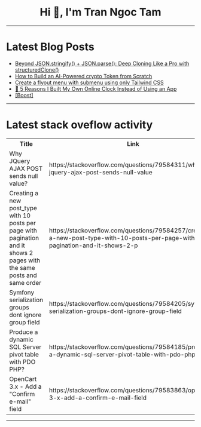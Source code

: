 <h1 align="center">Hi 👋, I'm Tran Ngoc Tam</h1>

---

# Latest Blog Posts 
<!-- BLOG-POST-LIST:START -->
- [Beyond JSON.stringify&lpar;&rpar; + JSON.parse&lpar;&rpar;: Deep Cloning Like a Pro with structuredClone&lpar;&rpar;](https://dev.to/roja_gnanavel/beyond-jsonstringify-jsonparse-deep-cloning-like-a-pro-with-structuredclone-56mp)
- [How to Build an AI-Powered crypto Token from Scratch](https://dev.to/abijohn/how-to-build-an-ai-powered-crypto-token-from-scratch-5fie)
- [Create a flyout menu with submenu using only Tailwind CSS](https://dev.to/mike_andreuzza/create-a-flyout-menu-with-submenu-using-only-tailwind-css-5872)
- [📅 5 Reasons I Built My Own Online Clock Instead of Using an App](https://dev.to/e-clock/5-reasons-i-built-my-own-online-clock-instead-of-using-an-app-3gp7)
- [[Boost]](https://dev.to/hassan_rezaali_b64d94d40a/-1jbd)
<!-- BLOG-POST-LIST:END -->

---

# Latest stack oveflow activity
<table>
  <tr><th>Title</th><th>Link</th></tr>
  <!-- STACKOVERFLOW:START --><tr><td>Why JQuery AJAX POST sends null value?</td><td>https://stackoverflow.com/questions/79584311/why-jquery-ajax-post-sends-null-value</td></tr><tr><td>Creating a new post_type with 10 posts per page with pagination and it shows 2 pages with the same posts and same order</td><td>https://stackoverflow.com/questions/79584257/creating-a-new-post-type-with-10-posts-per-page-with-pagination-and-it-shows-2-p</td></tr><tr><td>Symfony serialization groups dont ignore group field</td><td>https://stackoverflow.com/questions/79584205/symfony-serialization-groups-dont-ignore-group-field</td></tr><tr><td>Produce a dynamic SQL Server pivot table with PDO PHP?</td><td>https://stackoverflow.com/questions/79584185/produce-a-dynamic-sql-server-pivot-table-with-pdo-php</td></tr><tr><td>OpenCart 3.x - Add a &quot;Confirm e-mail&quot; field</td><td>https://stackoverflow.com/questions/79583863/opencart-3-x-add-a-confirm-e-mail-field</td></tr><!-- STACKOVERFLOW:END -->
</table>

---


